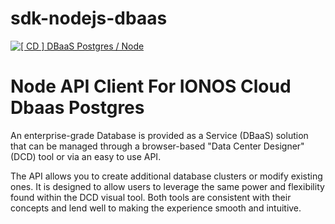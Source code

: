 # sdk-nodejs-dbaas
[![[ CD ] DBaaS Postgres / Node](https://github.com/ionos-cloud/sdk-resources/actions/workflows/release-dbaas-postgres-node.yml/badge.svg)](https://github.com/ionos-cloud/sdk-resources/actions/workflows/release-dbaas-postgres-node.yml)


# Node API Client For IONOS Cloud Dbaas Postgres

An enterprise-grade Database is provided as a Service (DBaaS) solution that
can be managed through a browser-based \"Data Center Designer\" (DCD) tool or
via an easy to use API.

The API allows you to create additional database clusters or modify existing
ones. It is designed to allow users to leverage the same power and
flexibility found within the DCD visual tool. Both tools are consistent with
their concepts and lend well to making the experience smooth and intuitive.
